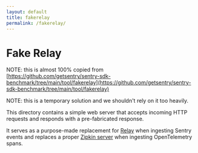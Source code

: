 ```yaml
---
layout: default
title: fakerelay
permalink: /fakerelay/
---
```



# Fake Relay

NOTE: this is almost 100% copied from [https://github.com/getsentry/sentry-sdk-benchmark/tree/main/tool/fakerelay](https://github.com/getsentry/sentry-sdk-benchmark/tree/main/tool/fakerelay)

NOTE: this is a temporary solution and we shouldn't rely on it too heavily.

This directory contains a simple web server that accepts incoming HTTP requests and responds with a pre-fabricated response.

It serves as a purpose-made replacement for [Relay](https://github.com/getsentry/relay/) when ingesting Sentry events and replaces a proper [Zipkin server](https://github.com/openzipkin/zipkin/tree/master/zipkin-server) when ingesting OpenTelemetry spans.

